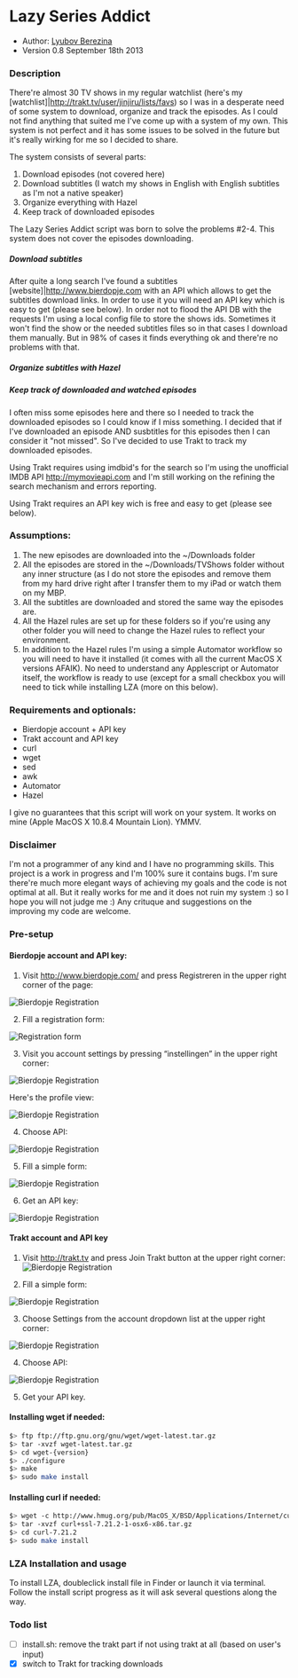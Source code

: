 Lazy Series Addict
===========

* Author: [Lyubov Berezina](http://allthatbuzz.com/)
* Version 0.8 September 18th 2013

### Description
There're almost 30 TV shows in my regular watchlist (here's my [watchlist]|http://trakt.tv/user/jinjiru/lists/favs) so I was in a desperate need of some system to download, organize and track the episodes. As I could not find anything that suited me I've come up with a system of my own. This system is not perfect and it has some issues to be solved in the future but it's really wirking for me so I decided to share.

The system consists of several parts:

1. Download episodes (not covered here)
2. Download subtitles (I watch my shows in English with English subtitles as I'm not a native speaker)
3. Organize everything with Hazel
4. Keep track of downloaded episodes

The Lazy Series Addict script was born to solve the problems #2-4. This system does not cover the episodes downloading.

##### Download subtitles
After quite a long search I've found a subtitles [website]|http://www.bierdopje.com with an API which allows to get the subtitles download links. In order to use it you will need an API key which is easy to get (please see below). In order not to flood the API DB with the requests I'm using a local config file to store the shows ids. Sometimes it won't find the show or the needed subtitles files so in that cases I download them manually. But in 98% of cases it finds everything ok and there're no problems with that.

##### Organize subtitles with Hazel

##### Keep track of downloaded and watched episodes
I often miss some episodes here and there so I needed to track the downloaded episodes so I could know if I miss something. I decided that if I've downloaded an episode AND susbtitles for this episodes then I can consider it "not missed". So I've decided to use Trakt to track my downloaded episodes. 

Using Trakt requires using imdbid's for the search so I'm using the unofficial IMDB API http://mymovieapi.com and I'm still working on the refining the search mechanism and errors reporting.

Using Trakt requires an API key wich is free and easy to get (please see below).

### Assumptions:
1. The new episodes are downloaded into the ~/Downloads folder
2. All the episodes are stored in the ~/Downloads/TVShows folder without any inner structure (as I do not store the episodes and remove them from my hard drive right after I transfer them to my iPad or watch them on my MBP.
3. All the subtitles are downloaded and stored the same way the episodes are.
4. All the Hazel rules are set up for these folders so if you're using any other folder you will need to change the Hazel rules to reflect your environment.
5. In addition to the Hazel rules I'm using a simple Automator workflow so you will need to have it installed (it comes with all the current MacOS X versions AFAIK). No need to understand any Applescript or Automator itself, the workflow is ready to use (except for a small checkbox you will need to tick while installing LZA (more on this below).

### Requirements and optionals: 
* Bierdopje account + API key
* Trakt account and API key
* curl
* wget
* sed
* awk
* Automator
* Hazel

I give no guarantees that this script will work on your system. It works on mine (Apple MacOS X 10.8.4 Mountain Lion). YMMV.

### Disclaimer
I'm not a programmer of any kind and I have no programming skills. This project is a work in progress and I'm 100% sure it contains bugs. I'm sure there're much more elegant ways of achieving my goals and the code is not optimal at all. But it really works for me and it does not ruin my system :) so I hope you will not judge me :) Any crituque and suggestions on the improving my code are welcome.

### Pre-setup


#### Bierdopje account and API key:

1. Visit http://www.bierdopje.com/ and press Registreren in the upper right corner of the page:

![Bierdopje Registration](http://farm2.static.flickr.com/1098/5128232682_efbdc4022b.jpg)

2. Fill a registration form:

![Registration form](http://farm2.static.flickr.com/1351/5128232638_dfa6b27a57.jpg)

3. Visit you account settings by pressing “instellingen” in the upper right corner:

![Bierdopje Registration](http://farm2.static.flickr.com/1115/5128232278_a48fdb26ba.jpg)

Here's the profile view:

![Bierdopje Registration](http://farm5.static.flickr.com/4052/5128232356_9a5c85256a.jpg)

4. Choose API:

![Bierdopje Registration](http://farm2.static.flickr.com/1106/5127627909_c39824101c_m.jpg)

5. Fill a simple form:

![Bierdopje Registration](http://farm5.static.flickr.com/4071/5127627951_028a039a3b.jpg)

6. Get an API key:

![Bierdopje Registration](http://farm2.static.flickr.com/1088/5127689407_02fcb98aca.jpg)


#### Trakt account and API key

1. Visit http://trakt.tv and press Join Trakt button at the upper right corner:
![Bierdopje Registration](http://farm4.staticflickr.com/3824/9797462873_1216cc782a_o.png)

2. Fill a simple form:

![Bierdopje Registration](http://farm4.staticflickr.com/3714/9797383005_64a379cf45_o.png)

3. Choose Settings from the account dropdown list at the upper right corner:

![Bierdopje Registration](http://farm6.staticflickr.com/5524/9797461973_04fa8bcedc_o.png)

4. Choose API:

![Bierdopje Registration](http://farm8.staticflickr.com/7430/9797396914_708aeee1b4_o.png)

5. Get your API key.

#### Installing wget if needed:
```sh
$> ftp ftр://ftp.gnu.org/gnu/wget/wget-latest.tar.gz 
$> tar -xvzf wget-latest.tar.gz
$> cd wget-{version}
$> ./configure
$> make
$> sudo make install
```


#### Installing curl if needed:
```sh
$> wget -с httр://www.hmug.org/pub/MacOS_X/BSD/Applications/Internet/curl/curl+ssl-7.21.2-1-osx6-x86.tar.gz
$> tar -xvzf curl+ssl-7.21.2-1-osx6-x86.tar.gz
$> cd curl-7.21.2
$> sudo make install
```


### LZA Installation and usage

To install LZA, doubleclick install file in Finder or launch it via terminal. Follow the install script progress as it will ask several questions along the way.

### Todo list

- [ ] install.sh: remove the trakt part if not using trakt at all (based on user's input)
- [x] switch to Trakt for tracking downloads
